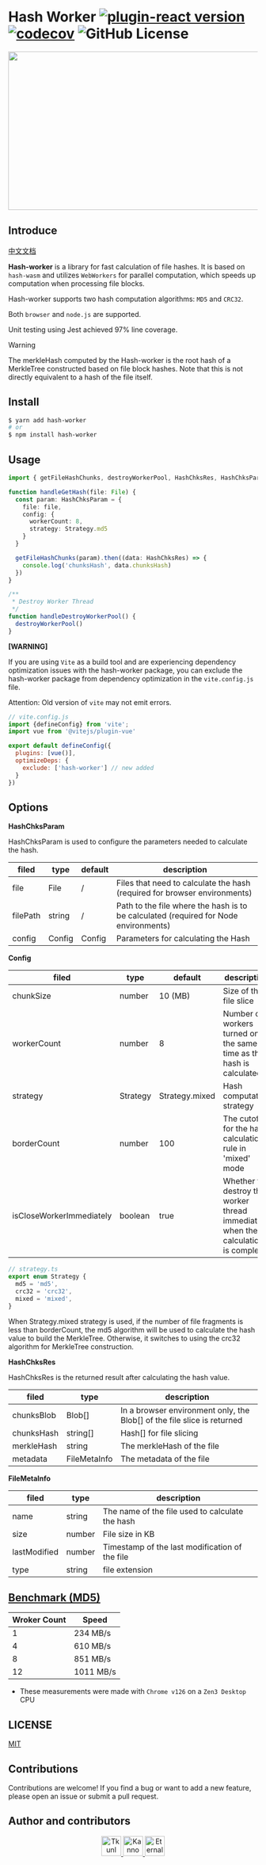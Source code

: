 # Hash Worker [![plugin-react version](https://img.shields.io/npm/v/hash-worker.svg)](https://www.npmjs.com/package/hash-worker) [![codecov](https://codecov.io/gh/Tkunl/hash-worker/graph/badge.svg?token=G7GYAPEPYS)](https://codecov.io/gh/Tkunl/hash-worker) ![GitHub License](https://img.shields.io/github/license/Tkunl/hash-worker)

<p align="center">
<img src="https://socialify.git.ci/Tkunl/hash-worker/image?font=Inter&language=1&name=1&owner=1&pattern=Plus&theme=Auto" width="640" height="320" />
</p>

## Introduce

[中文文档](./README-zh.md)

**Hash-worker** is a library for fast calculation of file hashes. 
It is based on `hash-wasm` and utilizes `WebWorkers` for parallel computation, which speeds up computation when processing file blocks. 

Hash-worker supports two hash computation algorithms: `MD5` and `CRC32`.

Both `browser` and `node.js` are supported.

Unit testing using Jest achieved 97% line coverage.

> [!WARNING]
> The merkleHash computed by the Hash-worker is the root hash of a MerkleTree constructed based on file block hashes.
Note that this is not directly equivalent to a hash of the file itself.

## Install

```bash
$ yarn add hash-worker
# or
$ npm install hash-worker
```

## Usage

``` ts
import { getFileHashChunks, destroyWorkerPool, HashChksRes, HashChksParam } from 'hash-worker'

function handleGetHash(file: File) {
  const param: HashChksParam = {
    file: file,
    config: {
      workerCount: 8,
      strategy: Strategy.md5
    }
  }

  getFileHashChunks(param).then((data: HashChksRes) => {
    console.log('chunksHash', data.chunksHash)
  })
}

/**
 * Destroy Worker Thread
 */
function handleDestroyWorkerPool() {
  destroyWorkerPool()
}
```

**[WARNING]**

If you are using `Vite` as a build tool and are experiencing dependency optimization issues with the hash-worker package, you can exclude the hash-worker package from dependency optimization in the `vite.config.js` file.

Attention: Old version of `vite` may not emit errors.

```js
// vite.config.js
import {defineConfig} from 'vite';
import vue from '@vitejs/plugin-vue'

export default defineConfig({
  plugins: [vue()],
  optimizeDeps: {
    exclude: ['hash-worker'] // new added
  }
})
```

## Options

**HashChksParam**

HashChksParam is used to configure the parameters needed to calculate the hash.

| filed | type   | default | description                                                                         |
| -------- | ------ | ------- |-------------------------------------------------------------------------------------|
| file     | File   | /       | Files that need to calculate the hash (required for browser environments)           |
| filePath | string | /       | Path to the file where the hash is to be calculated (required for Node environments) |
|config|Config|Config| Parameters for calculating the Hash                                                 |

**Config**

| filed                    | type     | default        | description                                                  |
| ------------------------ | -------- | -------------- | ------------------------------------------------------------ |
| chunkSize                | number   | 10 (MB)        | Size of the file slice                                       |
| workerCount              | number   | 8              | Number of workers turned on at the same time as the hash is calculated |
| strategy                 | Strategy | Strategy.mixed | Hash computation strategy                                    |
| borderCount              | number   | 100            | The cutoff for the hash calculation rule in 'mixed' mode     |
| isCloseWorkerImmediately | boolean  | true           | Whether to destroy the worker thread immediately when the calculation is complete |

```ts
// strategy.ts
export enum Strategy {
  md5 = 'md5',
  crc32 = 'crc32',
  mixed = 'mixed',
}
```

When Strategy.mixed strategy is used, if the number of file fragments is less than borderCount, the md5 algorithm will be used to calculate the hash value to build the MerkleTree.
Otherwise, it switches to using the crc32 algorithm for MerkleTree construction.

**HashChksRes**

HashChksRes is the returned result after calculating the hash value.

| filed | type | description                                                          |
| ----- | ---- |----------------------------------------------------------------------|
| chunksBlob | Blob[] | In a browser environment only, the Blob[] of the file slice is returned |
| chunksHash | string[] | Hash[] for file slicing                                              |
| merkleHash | string | The merkleHash of the file                                           |
| metadata | FileMetaInfo | The metadata of the file                                             |


**FileMetaInfo**

| filed        | type   | description                                     |
| ------------ | ------ |-------------------------------------------------|
| name         | string | The name of the file used to calculate the hash |
| size         | number | File size in KB                                 |
| lastModified | number | Timestamp of the last modification of the file  |
| type         | string | file extension                                  |

## [Benchmark (MD5)](./packages/benchmark/README.md)

| Wroker Count | Speed     |
|--------------|-----------|
| 1            | 234 MB/s  |
| 4            | 610 MB/s  |
| 8            | 851 MB/s  |
| 12           | 1011 MB/s |

* These measurements were made with `Chrome v126` on a `Zen3 Desktop` CPU

## LICENSE

[MIT](./LICENSE)

## Contributions

Contributions are welcome! If you find a bug or want to add a new feature, please open an issue or submit a pull request.

## Author and contributors

<p align="center">
  <a href="https://github.com/Tkunl">
    <img src="https://avatars.githubusercontent.com/u/19854081?v=4" width="40" height="40" alt="Tkunl">
  </a>
  <a href="https://github.com/nonzzz">
    <img src="https://avatars.githubusercontent.com/u/52351095?v=4&s=40" width="40" height="40" alt="Kanno">
  </a>
  <a href="https://github.com/Eternal-could">
    <img src="https://avatars.githubusercontent.com/u/74654896?v=4" width="40" height="40" alt="Eternal-could">
  </a>
</p>
